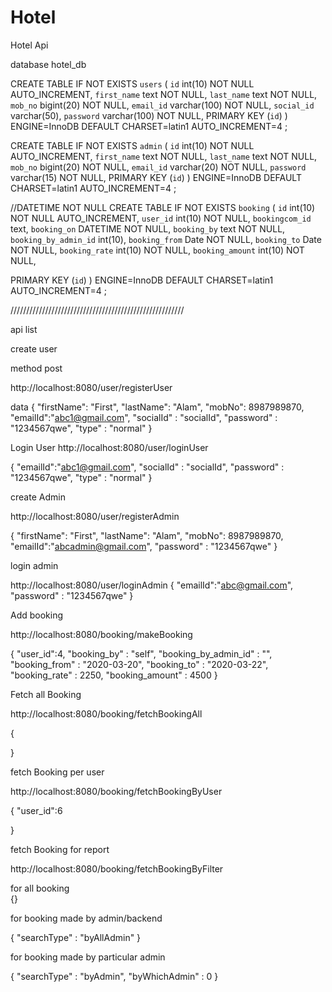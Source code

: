 # Hotel
Hotel Api




database hotel_db

CREATE TABLE IF NOT EXISTS `users` (
  `id` int(10) NOT NULL AUTO_INCREMENT,
  `first_name` text NOT NULL,
  `last_name` text NOT NULL,
  `mob_no` bigint(20) NOT NULL,
  `email_id` varchar(100) NOT NULL,
  `social_id` varchar(50),
  `password` varchar(100) NOT NULL,
  PRIMARY KEY (`id`)
) ENGINE=InnoDB  DEFAULT CHARSET=latin1 AUTO_INCREMENT=4 ;



CREATE TABLE IF NOT EXISTS `admin` (
  `id` int(10) NOT NULL AUTO_INCREMENT,
  `first_name` text NOT NULL,
  `last_name` text NOT NULL,
  `mob_no` bigint(20) NOT NULL,
  `email_id` varchar(20) NOT NULL,
  `password` varchar(15) NOT NULL,
  PRIMARY KEY (`id`)
) ENGINE=InnoDB  DEFAULT CHARSET=latin1 AUTO_INCREMENT=4 ;



//DATETIME NOT NULL
CREATE TABLE IF NOT EXISTS `booking` (
  `id` int(10) NOT NULL AUTO_INCREMENT,
  `user_id` int(10) NOT NULL,
  `bookingcom_id` text,
  `booking_on` DATETIME NOT NULL,
  `booking_by` text NOT NULL,
  `booking_by_admin_id` int(10),
  `booking_from` Date NOT NULL,
  `booking_to` Date NOT NULL,
  `booking_rate` int(10) NOT NULL,
  `booking_amount` int(10) NOT NULL,


  PRIMARY KEY (`id`)
) ENGINE=InnoDB  DEFAULT CHARSET=latin1 AUTO_INCREMENT=4 ;


///////////////////////////////////////////////////////














api list

create user

method post

http://localhost:8080/user/registerUser

data 
{
"firstName": "First",
"lastName": "Alam",
"mobNo": 8987989870,
"emailId":"abc1@gmail.com",
"socialId" : "socialId",
"password" : "1234567qwe",
"type"     : "normal"
}


Login User
http://localhost:8080/user/loginUser

{
"emailId":"abc1@gmail.com",
"socialId" : "socialId",
"password" : "1234567qwe",
"type"     : "normal"
}




create Admin 

http://localhost:8080/user/registerAdmin

{
"firstName": "First",
"lastName": "Alam",
"mobNo": 8987989870,
"emailId":"abcadmin@gmail.com",
"password" : "1234567qwe"
}


login admin

http://localhost:8080/user/loginAdmin
{
"emailId":"abc@gmail.com",
"password" : "1234567qwe"
}






Add booking

http://localhost:8080/booking/makeBooking


{
"user_id":4,
"booking_by" : "self",
"booking_by_admin_id" : "",
"booking_from" : "2020-03-20",
"booking_to" : "2020-03-22",
"booking_rate" : 2250,
"booking_amount" : 4500
}

Fetch all Booking

http://localhost:8080/booking/fetchBookingAll

{

}


fetch Booking per user

http://localhost:8080/booking/fetchBookingByUser

{
"user_id":6

}




fetch Booking for report

http://localhost:8080/booking/fetchBookingByFilter

for all booking  
{}

for booking made by admin/backend

{
"searchType" : "byAllAdmin"
}

for booking made by particular admin

{
"searchType" : "byAdmin",
"byWhichAdmin" : 0
}






